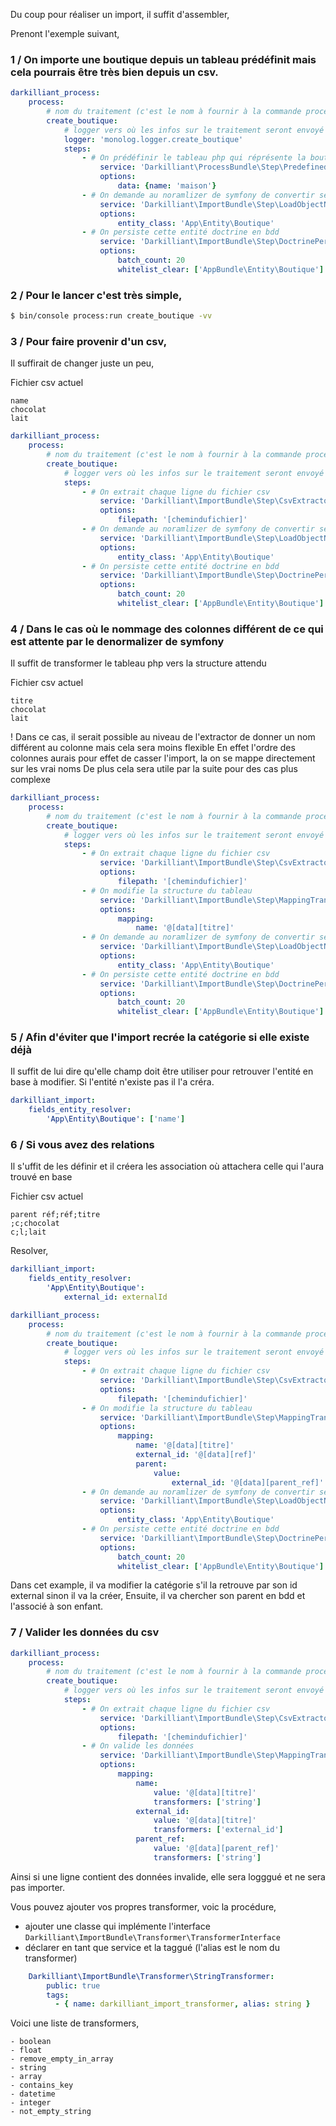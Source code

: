 Du coup pour réaliser un import, il suffit d'assembler,

Prenont l'exemple suivant,

### 1 / On importe une boutique depuis un tableau prédéfinit mais cela pourrais être très bien depuis un csv.

```yaml
darkilliant_process:
    process:
        # nom du traitement (c'est le nom à fournir à la commande process:run)
        create_boutique:
            # logger vers où les infos sur le traitement seront envoyé
            logger: 'monolog.logger.create_boutique'
            steps:
                - # On prédéfinir le tableau php qui réprésente la boutique
                    service: 'Darkilliant\ProcessBundle\Step\PredefinedDataStep'
                    options:
                        data: {name: 'maison'}
                - # On demande au noramlizer de symfony de convertir se tableau en entité doctrine
                    service: 'Darkilliant\ImportBundle\Step\LoadObjectNormalizedStep'
                    options:
                        entity_class: 'App\Entity\Boutique'
                - # On persiste cette entité doctrine en bdd
                    service: 'Darkilliant\ImportBundle\Step\DoctrinePersisterStep'
                    options:
                        batch_count: 20
                        whitelist_clear: ['AppBundle\Entity\Boutique']
```

### 2 / Pour le lancer c'est très simple,
```bash
$ bin/console process:run create_boutique -vv
```

### 3 / Pour faire provenir d'un csv,
Il suffirait de changer juste un peu,

Fichier csv actuel
```text
name
chocolat
lait
```

```yaml
darkilliant_process:
    process:
        # nom du traitement (c'est le nom à fournir à la commande process:run)
        create_boutique:
            # logger vers où les infos sur le traitement seront envoyé
            steps:
                - # On extrait chaque ligne du fichier csv
                    service: 'Darkilliant\ImportBundle\Step\CsvExtractorStep'
                    options:
                        filepath: '[chemindufichier]'
                - # On demande au noramlizer de symfony de convertir se tableau en entité doctrine
                    service: 'Darkilliant\ImportBundle\Step\LoadObjectNormalizedStep'
                    options:
                        entity_class: 'App\Entity\Boutique'
                - # On persiste cette entité doctrine en bdd
                    service: 'Darkilliant\ImportBundle\Step\DoctrinePersisterStep'
                    options:
                        batch_count: 20
                        whitelist_clear: ['AppBundle\Entity\Boutique']
```

### 4 / Dans le cas où le nommage des colonnes différent de ce qui est attente par le denormalizer de symfony
Il suffit de transformer le tableau php vers la structure attendu


Fichier csv actuel
```text
titre
chocolat
lait
```

! Dans ce cas, il serait possible au niveau de l'extractor de donner un nom différent au colonne mais cela sera moins flexible
En effet l'ordre des colonnes aurais pour effet de casser l'import, la on se mappe directement sur les vrai noms
De plus cela sera utile par la suite pour des cas plus complexe

```yaml
darkilliant_process:
    process:
        # nom du traitement (c'est le nom à fournir à la commande process:run)
        create_boutique:
            # logger vers où les infos sur le traitement seront envoyé
            steps:
                - # On extrait chaque ligne du fichier csv
                    service: 'Darkilliant\ImportBundle\Step\CsvExtractorStep'
                    options:
                        filepath: '[chemindufichier]'
                - # On modifie la structure du tableau
                    service: 'Darkilliant\ImportBundle\Step\MappingTransformerStep'
                    options:
                        mapping:
                            name: '@[data][titre]'
                - # On demande au noramlizer de symfony de convertir se tableau en entité doctrine
                    service: 'Darkilliant\ImportBundle\Step\LoadObjectNormalizedStep'
                    options:
                        entity_class: 'App\Entity\Boutique'
                - # On persiste cette entité doctrine en bdd
                    service: 'Darkilliant\ImportBundle\Step\DoctrinePersisterStep'
                    options:
                        batch_count: 20
                        whitelist_clear: ['AppBundle\Entity\Boutique']
```

### 5 / Afin d'éviter que l'import recrée la catégorie si elle existe déjà

Il suffit de lui dire qu'elle champ doit être utiliser pour retrouver l'entité en base à modifier.
Si l'entité n'existe pas il l'a créra.

```yaml
darkilliant_import:
    fields_entity_resolver:
        'App\Entity\Boutique': ['name']
```

### 6 / Si vous avez des relations
Il s'uffit de les définir et il créera les association où attachera celle qui l'aura trouvé en base

Fichier csv actuel
```text
parent réf;réf;titre
;c;chocolat
c;l;lait
```

Resolver,
```yaml
darkilliant_import:
    fields_entity_resolver:
        'App\Entity\Boutique':
            external_id: externalId
```

```yaml
darkilliant_process:
    process:
        # nom du traitement (c'est le nom à fournir à la commande process:run)
        create_boutique:
            # logger vers où les infos sur le traitement seront envoyé
            steps:
                - # On extrait chaque ligne du fichier csv
                    service: 'Darkilliant\ImportBundle\Step\CsvExtractorStep'
                    options:
                        filepath: '[chemindufichier]'
                - # On modifie la structure du tableau
                    service: 'Darkilliant\ImportBundle\Step\MappingTransformerStep'
                    options:
                        mapping:
                            name: '@[data][titre]'
                            external_id: '@[data][ref]'
                            parent:
                                value: 
                                    external_id: '@[data][parent_ref]'
                - # On demande au noramlizer de symfony de convertir se tableau en entité doctrine
                    service: 'Darkilliant\ImportBundle\Step\LoadObjectNormalizedStep'
                    options:
                        entity_class: 'App\Entity\Boutique'
                - # On persiste cette entité doctrine en bdd
                    service: 'Darkilliant\ImportBundle\Step\DoctrinePersisterStep'
                    options:
                        batch_count: 20
                        whitelist_clear: ['AppBundle\Entity\Boutique']
```

Dans cet example, il va modifier la catégorie s'il la retrouve par son id external sinon il va la créer,
Ensuite, il va chercher son parent en bdd et l'associé à son enfant.

### 7 / Valider les données du csv

```yaml
darkilliant_process:
    process:
        # nom du traitement (c'est le nom à fournir à la commande process:run)
        create_boutique:
            # logger vers où les infos sur le traitement seront envoyé
            steps:
                - # On extrait chaque ligne du fichier csv
                    service: 'Darkilliant\ImportBundle\Step\CsvExtractorStep'
                    options:
                        filepath: '[chemindufichier]'
                - # On valide les données
                    service: 'Darkilliant\ImportBundle\Step\MappingTransformerStep'
                    options:
                        mapping:
                            name: 
                                value: '@[data][titre]'
                                transformers: ['string']
                            external_id: 
                                value: '@[data][titre]'
                                transformers: ['external_id']
                            parent_ref: 
                                value: '@[data][parent_ref]'
                                transformers: ['string']
```

Ainsi si une ligne contient des données invalide, elle sera logggué et ne sera pas importer.

Vous pouvez ajouter vos propres transformer, voic la procédure,
 - ajouter une classe qui implémente l'interface `Darkilliant\ImportBundle\Transformer\TransformerInterface` 
 - déclarer en tant que service et la taggué (l'alias est le nom du transformer)
 
```yaml
    Darkilliant\ImportBundle\Transformer\StringTransformer:
        public: true
        tags:
          - { name: darkilliant_import_transformer, alias: string }
```

Voici une liste de transformers,

```
- boolean
- float
- remove_empty_in_array
- string
- array
- contains_key
- datetime
- integer
- not_empty_string
```